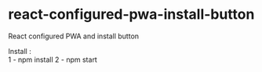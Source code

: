 # react-configured-pwa-install-button
React configured PWA and install button


Install :   
1 - npm install 
2 - npm start  
